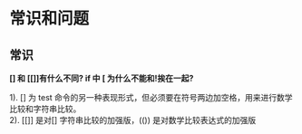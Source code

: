 # 常识和问题

## 常识

**[] 和 [[]]有什么不同? if 中 [ 为什么不能和!挨在一起?**

1). [] 为 test 命令的另一种表现形式，但必须要在符号两边加空格，用来进行数学比较和字符串比较。\
2). [[]] 是对[] 字符串比较的加强版，(()) 是对数学比较表达式的加强版